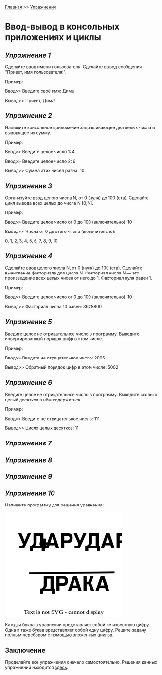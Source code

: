 [Главная](https://dmitriysidyakin.github.io/CSharp-Tutorials/) >> [Упражнения](https://dmitriysidyakin.github.io/CSharp-Tutorials/csharp-exercises/ru-ru/)

# Ввод-вывод в консольных приложениях и циклы

## *Упражнение 1* 
Сделайте ввод имени пользователя. Сделайте вывод сообщения "Привет, имя пользователя!".

Пример:

Ввод>> Введите своё имя: Дима

Вывод>> Привет, Дима!

## *Упражнение 2*

Напишите консольное приложение запрашивающее два целых числа и выводящее их сумму.

Пример:

Ввод>> Введите целое число 1: 4

Ввод>> Введите целое число 2: 6

Вывод>> Сумма этих чисел равна: 10

## *Упражнение 3*

Организуйте ввод целого числа N, от 0 (нуля) до 100 (ста). Сделайте цикл вывода всех целых до числа N [0;N].

Пример:

Ввод>> Введите целое число от 0 до 100 (включительно): 10

Вывод>> Числа от 0 до этого числа (включительно):

0, 1, 2, 3, 4, 5, 6, 7, 8, 9, 10

## *Упражнение 4*

Сделайте ввод  целого числа N, от 0 (нуля) до 100 (ста). Сделайте вычисление факториала для цисла N. Факториал числа N — это произведение всех целых чисел от него до 1. Факториал нуля равен 1.

Пример:

Ввод>> Введите целое число от 0 до 100 (включительно): 10

Вывод>> Факториал числа 10 равен: 3628800

## *Упражнение 5*

Введите целое не отрицательное число в программу. Выведите инвертированный порядок цифр в этом числе.

Пример:

Ввод>> Введите не отрицательное число: 2005

Вывод>> Обратный порядок цифр в этом числе: 5002 

## *Упражнение 6*

Введите целое не отрицательное число в программу. Выведите сколько целый десятков в нём содержиться.

Пример:

Ввод>> Введите не отрицательное число: 111

Вывод>> Цисло целых десятков: 11 

## *Упражнение 7*

## *Упражнение 8*

## *Упражнение 9*

## *Упражнение 10*

Напишите программу для решения уравнения:

![Искомые переменные в уравнении](img/task.svg)

Каждая буква в уравнении представляет собой не известную цифру. Одна и таже буква вредставляет собой одну цифру. Решите задачу полным перебором с помощью вложенных циклов.

## Заключение

Проделайте все упражнения сначало самостоятельно. Решения данных упражнений находится [здесь](solution/).